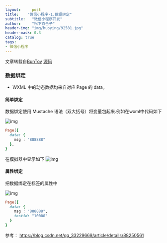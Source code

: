 ```yaml
---
layout:     post
title:    "微信小程序-1.数据绑定"
subtitle:   "微信小程序开发"
author:     "松下百合子"
header-img: "img/huoying/92581.jpg"
header-mask: 0.3
catalog: true
tags:
- 微信小程序
---
```


文章转载自[BunToy](https://BunToy.github.io/) [源码](https://gitee.com/jaythc/wxxcx_learen/tree/master/day01/day01_12/ownPageLife)


### 数据绑定

- WXML 中的动态数据均来自对应 Page 的 data。

#### 简单绑定

数据绑定使用 Mustache 语法（双大括号）将变量包起来.例如在wxml中代码如下

![img](https://s2.ax1x.com/2019/03/09/ASyj1K.png)

```ruby
Page({
  data: {
    msg : "888888"
  },
}
```

在模拟器中显示如下
![img](https://s2.ax1x.com/2019/03/09/ASddrn.png)

#### 属性绑定

把数据绑定在标签的属性中

![img](https://s2.ax1x.com/2019/03/09/AS6PAA.png)

```ruby
Page({
  data: {
    msg : "888888",
    testid: "10000"
  }
}
```

参考： https://blog.csdn.net/qq_33229669/article/details/88250561


